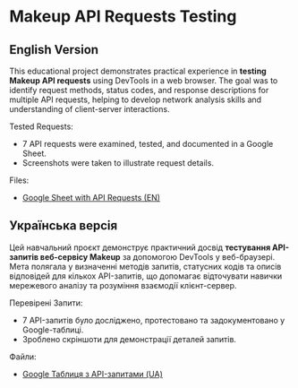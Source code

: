 # Makeup API Requests Testing

## English Version

This educational project demonstrates practical experience in **testing Makeup API requests** using DevTools in a web browser. The goal was to identify request methods, status codes, and response descriptions for multiple API requests, helping to develop network analysis skills and understanding of client-server interactions.

Tested Requests:
- 7 API requests were examined, tested, and documented in a Google Sheet.
- Screenshots were taken to illustrate request details.

Files:
- [Google Sheet with API Requests (EN)](https://docs.google.com/spreadsheets/d/103lA-JRyBGZPKqhfj7QEMe8cuik6bsjQJrnd0Lxcn1s/edit?usp=drive_link)


## Українська версія

Цей навчальний проєкт демонструє практичний досвід **тестування API-запитів веб-сервісу Makeup** за допомогою DevTools у веб-браузері. Мета полягала у визначенні методів запитів, статусних кодів та описів відповідей для кількох API-запитів, що допомагає відточувати навички мережевого аналізу та розуміння взаємодії клієнт-сервер.

Перевірені Запити:
- 7 API-запитів було досліджено, протестовано та задокументовано у Google-таблиці.
- Зроблено скріншоти для демонстрації деталей запитів.

Файли:
- [Google Таблиця з API-запитами (UA)](https://docs.google.com/spreadsheets/d/1GVyjBrcwIQsTrjPMWHc1kJMOGjI3UDoxv17y5PwyVGs/edit?usp=sharing)
